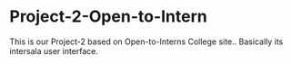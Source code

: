 # Project-2-Open-to-Intern
This is our Project-2 based on Open-to-Interns College site.. Basically its intersala user interface.

